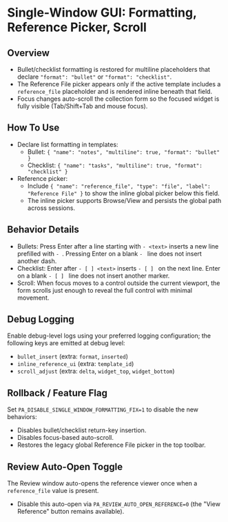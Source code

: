 Single-Window GUI: Formatting, Reference Picker, Scroll
======================================================

Overview
--------
- Bullet/checklist formatting is restored for multiline placeholders that declare `"format": "bullet"` or `"format": "checklist"`.
- The Reference File picker appears only if the active template includes a `reference_file` placeholder and is rendered inline beneath that field.
- Focus changes auto-scroll the collection form so the focused widget is fully visible (Tab/Shift+Tab and mouse focus).

How To Use
----------
- Declare list formatting in templates:
  - Bullet: `{ "name": "notes", "multiline": true, "format": "bullet" }`
  - Checklist: `{ "name": "tasks", "multiline": true, "format": "checklist" }`
- Reference picker:
  - Include `{ "name": "reference_file", "type": "file", "label": "Reference File" }` to show the inline global picker below this field.
  - The inline picker supports Browse/View and persists the global path across sessions.

Behavior Details
----------------
- Bullets: Press Enter after a line starting with `- <text>` inserts a new line prefilled with `- `. Pressing Enter on a blank `- ` line does not insert another dash.
- Checklist: Enter after `- [ ] <text>` inserts `- [ ] ` on the next line. Enter on a blank `- [ ] ` line does not insert another marker.
- Scroll: When focus moves to a control outside the current viewport, the form scrolls just enough to reveal the full control with minimal movement.

Debug Logging
-------------
Enable debug-level logs using your preferred logging configuration; the following keys are emitted at debug level:
- `bullet_insert` (extra: `format`, `inserted`)
- `inline_reference_ui` (extra: `template_id`)
- `scroll_adjust` (extra: `delta`, `widget_top`, `widget_bottom`)

Rollback / Feature Flag
-----------------------
Set `PA_DISABLE_SINGLE_WINDOW_FORMATTING_FIX=1` to disable the new behaviors:
- Disables bullet/checklist return-key insertion.
- Disables focus-based auto-scroll.
- Restores the legacy global Reference File picker in the top toolbar.

Review Auto-Open Toggle
-----------------------
The Review window auto-opens the reference viewer once when a `reference_file` value is present.
- Disable this auto-open via `PA_REVIEW_AUTO_OPEN_REFERENCE=0` (the "View Reference" button remains available).
